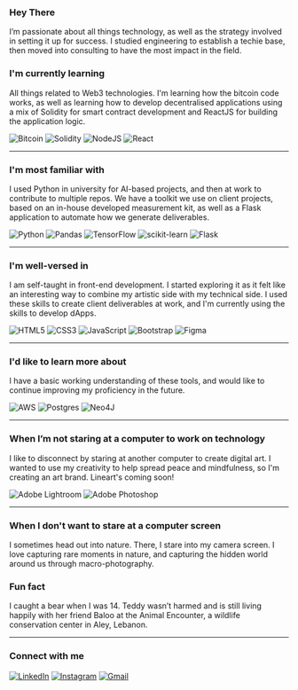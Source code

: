 ### Hey There
I’m passionate about all things technology, as well as the strategy involved in setting it up for success. I studied engineering to establish a techie base, then moved into consulting to have the most impact in the field.

### I'm currently learning 
All things related to Web3 technologies. I'm learning how the bitcoin code works, as well as learning how to develop decentralised applications using a mix of Solidity for smart contract development and ReactJS for building the application logic. 

![Bitcoin](https://img.shields.io/badge/Bitcoin-000?style=for-the-badge&logo=bitcoin&logoColor=white)
![Solidity](https://img.shields.io/badge/Solidity-%23363636.svg?style=for-the-badge&logo=solidity&logoColor=white)
![NodeJS](https://img.shields.io/badge/node.js-6DA55F?style=for-the-badge&logo=node.js&logoColor=white)
![React](https://img.shields.io/badge/react-%2320232a.svg?style=for-the-badge&logo=react&logoColor=%2361DAFB)

---

### I'm most familiar with  
I used Python in university for AI-based projects, and then at work to contribute to multiple repos. We have a toolkit we use on client projects, based on an in-house developed measurement kit, as well as a Flask application to automate how we generate deliverables.

![Python](https://img.shields.io/badge/python-3670A0?style=for-the-badge&logo=python&logoColor=ffdd54)
![Pandas](https://img.shields.io/badge/pandas-%23150458.svg?style=for-the-badge&logo=pandas&logoColor=white)
![TensorFlow](https://img.shields.io/badge/TensorFlow-%23FF6F00.svg?style=for-the-badge&logo=TensorFlow&logoColor=white)
![scikit-learn](https://img.shields.io/badge/scikit--learn-%23F7931E.svg?style=for-the-badge&logo=scikit-learn&logoColor=white)
![Flask](https://img.shields.io/badge/flask-%23000.svg?style=for-the-badge&logo=flask&logoColor=white)

---

### I'm well-versed in
I am self-taught in front-end development. I started exploring it as it felt like an interesting way to combine my artistic side with my technical side. I used these skills to create client deliverables at work, and I'm currently using the skills to develop dApps.

![HTML5](https://img.shields.io/badge/html5-%23E34F26.svg?style=for-the-badge&logo=html5&logoColor=white)
![CSS3](https://img.shields.io/badge/css3-%231572B6.svg?style=for-the-badge&logo=css3&logoColor=white)
![JavaScript](https://img.shields.io/badge/javascript-%23323330.svg?style=for-the-badge&logo=javascript&logoColor=%23F7DF1E)
![Bootstrap](https://img.shields.io/badge/bootstrap-%23563D7C.svg?style=for-the-badge&logo=bootstrap&logoColor=white)
![Figma](https://img.shields.io/badge/figma-%23F24E1E.svg?style=for-the-badge&logo=figma&logoColor=white)

---

### I'd like to learn more about
I have a basic working understanding of these tools, and would like to continue improving my proficiency in the future.

![AWS](https://img.shields.io/badge/AWS-%23FF9900.svg?style=for-the-badge&logo=amazon-aws&logoColor=white)
![Postgres](https://img.shields.io/badge/postgres-%23316192.svg?style=for-the-badge&logo=postgresql&logoColor=white)
![Neo4J](https://img.shields.io/badge/Neo4j-008CC1?style=for-the-badge&logo=neo4j&logoColor=white)

---

### When I’m not staring at a computer to work on technology
I like to disconnect by staring at another computer to create digital art. I wanted to use my creativity to help spread peace and mindfulness, so I'm creating an art brand. Lineart's coming soon!

![Adobe Lightroom](https://img.shields.io/badge/Adobe%20Lightroom-31A8FF.svg?style=for-the-badge&logo=Adobe%20Lightroom&logoColor=white)
![Adobe Photoshop](https://img.shields.io/badge/adobe%20photoshop-%2331A8FF.svg?style=for-the-badge&logo=adobe%20photoshop&logoColor=white)

---

### When I don't want to stare at a computer screen
I sometimes head out into nature. There, I stare into my camera screen. I love capturing rare moments in nature, and capturing the hidden world around us through macro-photography.

### Fun fact
I caught a bear when I was 14. Teddy wasn’t harmed and is still living happily with her friend Baloo at the Animal Encounter, a wildlife conservation center in Aley, Lebanon.

---

### Connect with me
<a href="https://www.linkedin.com/in/basselghazali/" target="blank"><img align="center" src="https://img.shields.io/badge/linkedin-%230077B5.svg?style=for-the-badge&logo=linkedin&logoColor=white" alt="LinkedIn"/></a>
<a href="https://www.instagram.com/basselghazali/" target="blank"><img align="center" src="https://img.shields.io/badge/Instagram-%23E4405F.svg?style=for-the-badge&logo=Instagram&logoColor=white" alt="Instagram"/></a>
 <a href=mailto:basselghazali@gmail.com target="blank"><img align="center" src="https://img.shields.io/badge/Gmail-D14836?style=for-the-badge&logo=gmail&logoColor=white" alt="Gmail" /></a>
